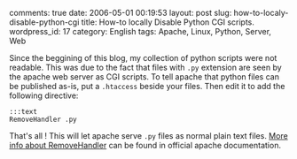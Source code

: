 comments: true
date: 2006-05-01 00:19:53
layout: post
slug: how-to-localy-disable-python-cgi
title: How-to locally Disable Python CGI scripts.
wordpress_id: 17
category: English
tags: Apache, Linux, Python, Server, Web

Since the beggining of this blog, my collection of python scripts were not readable. This was due to the fact that files with `.py` extension are seen by the apache web server as CGI scripts. To tell apache that python files can be published as-is, put a `.htaccess` beside your files. Then edit it to add the following directive:

    
    :::text
    RemoveHandler .py
    



That's all ! This will let apache serve `.py` files as normal plain text files. [More info about RemoveHandler](http://httpd.apache.org/docs/1.3/mod/mod_mime.html.en#removehandler) can be found in official apache documentation.

